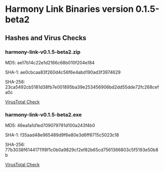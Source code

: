# Harmony Link Binaries version 0.1.5-beta2



## Hashes and Virus Checks

### harmony-link-v0.1.5-beta2.zip
MD5: ae17b14c22e1d2166c68b010f204e184

SHA-1: ae0cbcaa83f260d4c56f6e4abd190ad3f3974629

SHA-256: 23ca5492cb5181d38fb7e001895ba39e253456906bd2dd55dde72fc268cefa0c

[VirusTotal Check](https://www.virustotal.com/gui/file/23ca5492cb5181d38fb7e001895ba39e253456906bd2dd55dde72fc268cefa0c)


### harmony-link-v0.1.5-beta2.exe
MD5: 46ea1a1d1ed709079791d100a243f4b0

SHA-1: f35aad48e965489d9f6e80e3d6ff6715c5023c18

SHA-256: 77b3038f61441711f8f1c0b0a9829cf2ef82b65cd7561366803c5f5193e50b8b

[VirusTotal Check](https://www.virustotal.com/gui/file/77b3038f61441711f8f1c0b0a9829cf2ef82b65cd7561366803c5f5193e50b8b)